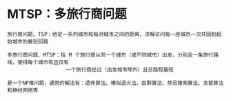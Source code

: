# MTSP：多旅行商问题

    旅行商问题、TSP：给定一系列城市和每对城市之间的距离，求解访问每一座城市一次并回到起始城市的最短回路
    
    多旅行商问题、MTSP：指 M 个旅行商从同一个城市（或不同城市）出发，分别走一条旅行路线，使得每个城市有且仅有
                       一个旅行商经过（出发城市除外）且总路程最短
                       
    是一个NP难问题，通常的解法有：遗传算法、模拟退火法、蚁群算法、禁忌搜索算法、贪婪算法和神经网络等

